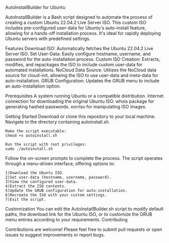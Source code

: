 AutoInstallBuilder for Ubuntu 

AutoInstallBuilder is a Bash script designed to automate the process of creating a custom Ubuntu 22.04.2 Live Server ISO. This custom ISO includes pre-configured user-data for Ubuntu's auto-install feature, allowing for a hands-off installation process. It's ideal for rapidly deploying Ubuntu servers with predefined settings. 


Features
    Download ISO: Automatically fetches the Ubuntu 22.04.2 Live Server ISO.
    Set User-Data: Easily configure hostname, username, and password for the auto-installation process.
    Custom ISO Creation: Extracts, modifies, and repackages the ISO to include custom user-data for automated installations.
    NoCloud Data Source: Utilizes the NoCloud data source for cloud-init, allowing the ISO to use user-data and meta-data for auto-installation.
    GRUB Configuration: Updates the GRUB menu to include an auto-installation option.

Prerequisites
    A system running Ubuntu or a compatible distribution.
    Internet connection for downloading the original Ubuntu ISO.
    whois package for generating hashed passwords.
    xorriso for manipulating ISO images.

Getting Started
    Download or clone this repository to your local machine.
    Navigate to the directory containing autoinstall.sh.
    
    Make the script executable:
    chmod +x autoinstall.sh

    Run the script with root privileges:
    sudo ./autoinstall.sh



Follow the on-screen prompts to complete the process.
The script operates through a menu-driven interface, offering options to:

    1)Download the Ubuntu ISO.
    2)Set user-data (hostname, username, password).
    3)View the configured user-data.
    4)Extract the ISO contents.
    5)Update the GRUB configuration for auto-installation.
    6)Recreate the ISO with your custom settings.
    7)Exit the script.


Customization
You can edit the AutoInstallBuilder.sh script to modify default paths, the download link for the Ubuntu ISO, or to customize the GRUB menu entries according to your requirements.
Contributing

Contributions are welcome! Please feel free to submit pull requests or open issues to suggest improvements or report bugs.
